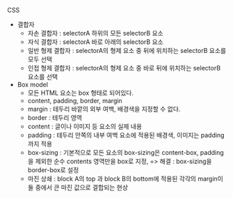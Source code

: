 CSS

- 결합자
  - 자손 결합자 : selectorA 하위의 모든 selectorB 요소
  - 자식 결합자 : selectorA 바로 아래의 selectorB 요소
  - 일반 형제 결합자 : selectorA의 형제 요소 중 뒤에 위치하는 selectorB 요소를 모두 선택
  - 인접 형제 결합자 : selectorA의 형제 요소 중 바로 뒤에 위치하는 selectorB 요소를 선택
- Box model
  - 모든 HTML 요소는 box 형태로 되어있다.
  - content, padding, border, margin
  - margin : 테두리 바깥의 외부 여백, 배경색을 지정할 수 없다.
  - border : 테두리 영역
  - content : 글이나 이미지 등 요소의 실제 내용
  - padding : 테두리 안쪽의 내부 여백 요소에 적용된 배경색, 이미지는 padding까지 적용
  - box-sizing : 기본적으로 모든 요소의 box-sizing은 content-box, padding을 제외한 순수 contents 영역만을 box로 지정, => 해결 : box-sizing을 border-box로 설정
  - 마진 상쇄 : block A의 top 과 block B의 bottom에 적용된 각각의 margin이 둘 중에서 큰 마진 값으로 결합되는 현상
